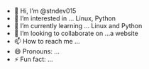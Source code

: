 - 👋 Hi, I’m @stndev015
- 👀 I’m interested in ... Linux, Python
- 🌱 I’m currently learning ... Linux and Python
- 💞️ I’m looking to collaborate on ...a website
- 📫 How to reach me ...
- 😄 Pronouns: ...
- ⚡ Fun fact: ...

<!---
stndev015/stndev015 is a ✨ special ✨ repository because its `README.md` (this file) appears on your GitHub profile.
You can click the Preview link to take a look at your changes.
--->
